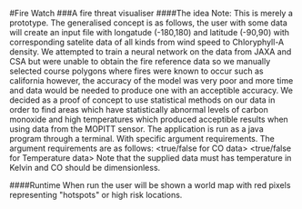 #Fire Watch
###A fire threat visualiser
####The idea
Note: This is merely a prototype.
The generalised concept is as follows, the user with some data will create an input file with longatude (-180,180) and latitude (-90,90) with corresponding satelite data of all kinds from wind speed to Chloryphyll-A density. We attempted to train a neural network on the data from JAXA and CSA but were unable to obtain the fire reference data so we manually selected course polygons where fires were known to occur such as california however, the accuracy of the model was very poor and more time and data would be needed to produce one with an acceptible accuracy. We decided as a proof of concept to use statistical methods on our data in order to find areas which have statistically abnormal levels of carbon monoxide and high temperatures which produced acceptible results when using data from the MOPITT sensor. 
The application is run as a java program through a terminal. With specific argument requirements. 
The argument requirements are as follows: <inputfile> <true/false for CO data> <true/false for Temperature data>
Note that the supplied data must has temperature in Kelvin and CO should be dimensionless. 

####Runtime
When run the user will be shown a world map with red pixels representing "hotspots" or high risk locations. 

